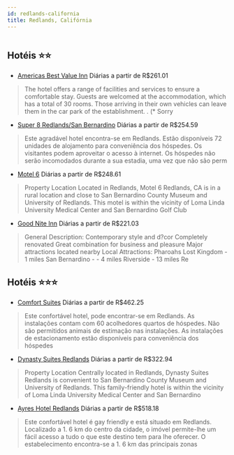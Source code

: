 ```yaml
---
id: redlands-california
title: Redlands, Califórnia
---
```


<center><img src="http://photos.hotelbeds.com/giata/22/225287/225287a_hb_a_052.jpg" alt="" /></center>


## Hotéis ⭐️⭐️

-    [Americas Best Value Inn](https://www.hurb.com/aud/https://www.hurb.com/hoteis/redlands/americas-best-value-inn-JNP-JP084285?cmp=18055) Diárias a partir de R$261.01
   > The hotel offers a range of facilities and services to ensure a comfortable stay. Guests are welcomed at the accommodation, which has a total of 30 rooms. Those arriving in their own vehicles can leave them in the car park of the establishment.
. (* Sorry
-    [Super 8 Redlands/San Bernardino](https://www.hurb.com/aud/https://www.hurb.com/hoteis/redlands/super-8-redlands-san-bernardino-JNP-JP152321?cmp=18055) Diárias a partir de R$254.59
   > Este agradável hotel encontra-se em Redlands. Estão disponíveis 72 unidades de alojamento para conveniência dos hóspedes. Os visitantes podem aproveitar o acesso à internet. Os hóspedes não serão incomodados durante a sua estadia, uma vez que não são perm
-    [Motel 6](https://www.hurb.com/aud/https://www.hurb.com/hoteis/redlands/motel-6-JNP-JP184155?cmp=18055) Diárias a partir de R$248.61
   > Property Location Located in Redlands, Motel 6 Redlands, CA is in a rural location and close to San Bernardino County Museum and University of Redlands. This motel is within the vicinity of Loma Linda University Medical Center and San Bernardino Golf Club
-    [Good Nite Inn](https://www.hurb.com/aud/https://www.hurb.com/hoteis/redlands/good-nite-inn-JNP-JP094948?cmp=18055) Diárias a partir de R$221.03
   > General Description: Contemporary style and d?cor  Completely renovated  Great combination for business and pleasure  Major attractions located nearby Local Attractions: Pharoahs Lost Kingdom - 1 miles  San Bernardino - - 4 miles  Riverside  - 13 miles Re

## Hotéis ⭐️⭐️⭐️

-    [Comfort Suites](https://www.hurb.com/aud/https://www.hurb.com/hoteis/redlands/comfort-suites-JNP-JP982364?cmp=18055) Diárias a partir de R$462.25
   > Este confortável hotel, pode encontrar-se em Redlands. As instalações contam com 60 acolhedores quartos de hóspedes. Não são permitidos animais de estimação nas instalações. As instalações de estacionamento estão disponíveis para conveniência dos hóspedes
-    [Dynasty Suites Redlands](https://www.hurb.com/aud/https://www.hurb.com/hoteis/redlands/dynasty-suites-redlands-JNP-JP185594?cmp=18055) Diárias a partir de R$322.94
   > Property Location Centrally located in Redlands, Dynasty Suites Redlands is convenient to San Bernardino County Museum and University of Redlands. This family-friendly hotel is within the vicinity of Loma Linda University Medical Center and San Bernardino
-    [Ayres Hotel Redlands](https://www.hurb.com/aud/https://www.hurb.com/hoteis/redlands/ayres-hotel-redlands-JNP-JP191658?cmp=18055) Diárias a partir de R$518.18
   > Este confortável hotel é gay friendly e está situado em Redlands. Localizado a 1. 6 km do centro da cidade, o imóvel permite-lhe um fácil acesso a tudo o que este destino tem para lhe oferecer. O estabelecimento encontra-se a 1. 6 km das principais zonas 
